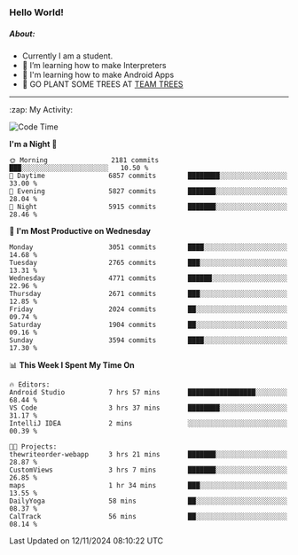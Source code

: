 ### Hello World!

##### About:
- Currently I am a student.
- 🌱 I’m learning how to make Interpreters
- 🌱 I'm learning how to make Android Apps
- 🌱 GO PLANT SOME TREES AT [TEAM TREES](https://teamtrees.org/)

---
  <summary>:zap: My Activity:</summary>
  
<!--START_SECTION:waka-->
![Code Time](http://img.shields.io/badge/Code%20Time-1%2C569%20hrs%2039%20mins-blue)

**I'm a Night 🦉** 

```text
🌞 Morning                2181 commits        ███░░░░░░░░░░░░░░░░░░░░░░   10.50 % 
🌆 Daytime                6857 commits        ████████░░░░░░░░░░░░░░░░░   33.00 % 
🌃 Evening                5827 commits        ███████░░░░░░░░░░░░░░░░░░   28.04 % 
🌙 Night                  5915 commits        ███████░░░░░░░░░░░░░░░░░░   28.46 % 
```
📅 **I'm Most Productive on Wednesday** 

```text
Monday                   3051 commits        ████░░░░░░░░░░░░░░░░░░░░░   14.68 % 
Tuesday                  2765 commits        ███░░░░░░░░░░░░░░░░░░░░░░   13.31 % 
Wednesday                4771 commits        ██████░░░░░░░░░░░░░░░░░░░   22.96 % 
Thursday                 2671 commits        ███░░░░░░░░░░░░░░░░░░░░░░   12.85 % 
Friday                   2024 commits        ██░░░░░░░░░░░░░░░░░░░░░░░   09.74 % 
Saturday                 1904 commits        ██░░░░░░░░░░░░░░░░░░░░░░░   09.16 % 
Sunday                   3594 commits        ████░░░░░░░░░░░░░░░░░░░░░   17.30 % 
```


📊 **This Week I Spent My Time On** 

```text
🔥 Editors: 
Android Studio           7 hrs 57 mins       █████████████████░░░░░░░░   68.44 % 
VS Code                  3 hrs 37 mins       ████████░░░░░░░░░░░░░░░░░   31.17 % 
IntelliJ IDEA            2 mins              ░░░░░░░░░░░░░░░░░░░░░░░░░   00.39 % 

🐱‍💻 Projects: 
thewriteorder-webapp     3 hrs 21 mins       ███████░░░░░░░░░░░░░░░░░░   28.87 % 
CustomViews              3 hrs 7 mins        ███████░░░░░░░░░░░░░░░░░░   26.85 % 
maps                     1 hr 34 mins        ███░░░░░░░░░░░░░░░░░░░░░░   13.55 % 
DailyYoga                58 mins             ██░░░░░░░░░░░░░░░░░░░░░░░   08.37 % 
CalTrack                 56 mins             ██░░░░░░░░░░░░░░░░░░░░░░░   08.14 % 
```


 Last Updated on 12/11/2024 08:10:22 UTC
<!--END_SECTION:waka-->

